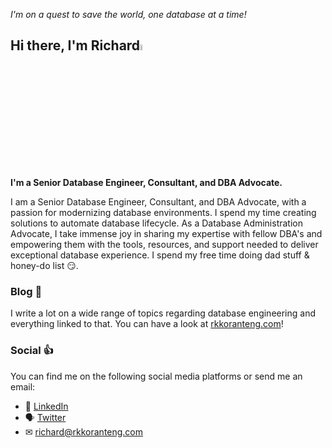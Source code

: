 _I'm on a quest to save the world, one database at a time!_

## Hi there, I'm Richard<a href="https://www.rkkoranteng.com/"><img src="https://media.giphy.com/media/hvRJCLFzcasrR4ia7z/giphy.gif" width="5%"></a>

<strong>I'm a Senior Database Engineer, Consultant, and DBA Advocate.</strong>

I am a Senior Database Engineer, Consultant, and DBA Advocate, with a passion for modernizing database environments. I spend my time creating solutions to automate database lifecycle. As a Database Administration Advocate, I take immense joy in sharing my expertise with fellow DBA's and empowering them with the tools, resources, and support needed to deliver exceptional database experience. I spend my free time doing dad stuff & honey-do list 😏.

### Blog 📝
I write a lot on a wide range of topics regarding database engineering and everything linked to that. You can have a look at [rkkoranteng.com](https://www.rkkoranteng.com)!

### Social 👍
You can find me on the following social media platforms or send me an email:
* 👔  [LinkedIn](https://www.linkedin.com/in/richard-koranteng-20942a125?trk=prof-samename-name)
* 🗣  [Twitter](https://twitter.com/RKKoranteng)
* ✉  [richard@rkkoranteng.com](mailto:richard@rkkoranteng.com)
